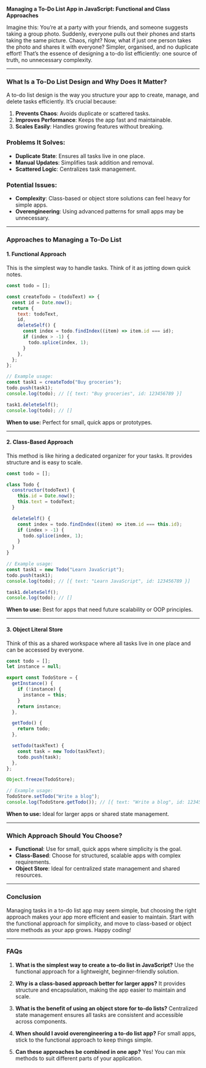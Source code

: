 **Managing a To-Do List App in JavaScript: Functional and Class Approaches**

Imagine this: You’re at a party with your friends, and someone suggests taking a group photo. Suddenly, everyone pulls out their phones and starts taking the same picture. Chaos, right? Now, what if just one person takes the photo and shares it with everyone? Simpler, organised, and no duplicate effort! That’s the essence of designing a to-do list efficiently: one source of truth, no unnecessary complexity.

---

### **What Is a To-Do List Design and Why Does It Matter?**

A to-do list design is the way you structure your app to create, manage, and delete tasks efficiently. It’s crucial because:

1. **Prevents Chaos**: Avoids duplicate or scattered tasks.
2. **Improves Performance**: Keeps the app fast and maintainable.
3. **Scales Easily**: Handles growing features without breaking.

### **Problems It Solves:**

- **Duplicate State**: Ensures all tasks live in one place.
- **Manual Updates**: Simplifies task addition and removal.
- **Scattered Logic**: Centralizes task management.

### **Potential Issues:**

- **Complexity**: Class-based or object store solutions can feel heavy for simple apps.
- **Overengineering**: Using advanced patterns for small apps may be unnecessary.

---

### **Approaches to Managing a To-Do List**

#### **1. Functional Approach**

This is the simplest way to handle tasks. Think of it as jotting down quick notes.

```javascript
const todo = [];

const createTodo = (todoText) => {
  const id = Date.now();
  return {
    text: todoText,
    id,
    deleteSelf() {
      const index = todo.findIndex((item) => item.id === id);
      if (index > -1) {
        todo.splice(index, 1);
      }
    },
  };
};

// Example usage:
const task1 = createTodo("Buy groceries");
todo.push(task1);
console.log(todo); // [{ text: "Buy groceries", id: 123456789 }]

task1.deleteSelf();
console.log(todo); // []
```

**When to use:** Perfect for small, quick apps or prototypes.

---

#### **2. Class-Based Approach**

This method is like hiring a dedicated organizer for your tasks. It provides structure and is easy to scale.

```javascript
const todo = [];

class Todo {
  constructor(todoText) {
    this.id = Date.now();
    this.text = todoText;
  }

  deleteSelf() {
    const index = todo.findIndex((item) => item.id === this.id);
    if (index > -1) {
      todo.splice(index, 1);
    }
  }
}

// Example usage:
const task1 = new Todo("Learn JavaScript");
todo.push(task1);
console.log(todo); // [{ text: "Learn JavaScript", id: 123456789 }]

task1.deleteSelf();
console.log(todo); // []
```

**When to use:** Best for apps that need future scalability or OOP principles.

---

#### **3. Object Literal Store**

Think of this as a shared workspace where all tasks live in one place and can be accessed by everyone.

```javascript
const todo = [];
let instance = null;

export const TodoStore = {
  getInstance() {
    if (!instance) {
      instance = this;
    }
    return instance;
  },

  getTodo() {
    return todo;
  },

  setTodo(taskText) {
    const task = new Todo(taskText);
    todo.push(task);
  },
};

Object.freeze(TodoStore);

// Example usage:
TodoStore.setTodo("Write a blog");
console.log(TodoStore.getTodo()); // [{ text: "Write a blog", id: 123456789 }]
```

**When to use:** Ideal for larger apps or shared state management.

---

### **Which Approach Should You Choose?**

- **Functional**: Use for small, quick apps where simplicity is the goal.
- **Class-Based**: Choose for structured, scalable apps with complex requirements.
- **Object Store**: Ideal for centralized state management and shared resources.

---

### **Conclusion**

Managing tasks in a to-do list app may seem simple, but choosing the right approach makes your app more efficient and easier to maintain. Start with the functional approach for simplicity, and move to class-based or object store methods as your app grows. Happy coding!

---

### **FAQs**

1. **What is the simplest way to create a to-do list in JavaScript?**
   Use the functional approach for a lightweight, beginner-friendly solution.

2. **Why is a class-based approach better for larger apps?**
   It provides structure and encapsulation, making the app easier to maintain and scale.

3. **What is the benefit of using an object store for to-do lists?**
   Centralized state management ensures all tasks are consistent and accessible across components.

4. **When should I avoid overengineering a to-do list app?**
   For small apps, stick to the functional approach to keep things simple.

5. **Can these approaches be combined in one app?**
   Yes! You can mix methods to suit different parts of your application.

